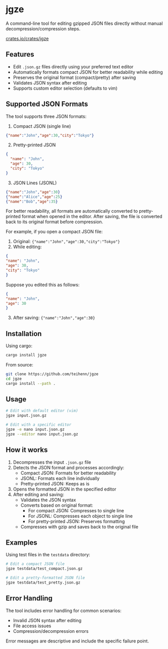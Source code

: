 # jgze

A command-line tool for editing gzipped JSON files
directly without manual decompression/compression steps.

[crates.io/crates/jgze](https://crates.io/crates/jgze)

## Features

- Edit `.json.gz` files directly using your preferred text editor
- Automatically formats compact JSON for better readability while editing
- Preserves the original format (compact/pretty) after saving
- Validates JSON syntax after editing
- Supports custom editor selection (defaults to vim)

## Supported JSON Formats

The tool supports three JSON formats:

1. Compact JSON (single line)

```json
{"name":"John","age":30,"city":"Tokyo"}
```

2. Pretty-printed JSON

```json
{
  "name": "John",
  "age": 30,
  "city": "Tokyo"
}
```

3. JSON Lines (JSONL)

```json
{"name":"John","age":30}
{"name":"Alice","age":25}
{"name":"Bob","age":35}
```

For better readability, all formats are automatically converted to
pretty-printed format when opened in the editor.
After saving, the file is converted back to its original format before compression.

For example, if you open a compact JSON file:

1. Original: `{"name":"John","age":30,"city":"Tokyo"}`
2. While editing:

```json
{
"name": "John",
"age": 30,
"city": "Tokyo"
}
```

Suppose you edited this as follows:

```json
{
"name": "John",
"age": 30
}
```

3. After saving: `{"name":"John","age":30}`

## Installation

Using cargo:

```bash
cargo install jgze
```

From source:

```bash
git clone https://github.com/teihenn/jgze
cd jgze
cargo install --path .
```

## Usage

```bash
# Edit with default editor (vim)
jgze input.json.gz

# Edit with a specific editor
jgze -e nano input.json.gz
jgze --editor nano input.json.gz
```

## How it works

1. Decompresses the input `.json.gz` file
2. Detects the JSON format and processes accordingly:
   - Compact JSON: Formats for better readability
   - JSONL: Formats each line individually
   - Pretty-printed JSON: Keeps as is
3. Opens the formatted JSON in the specified editor
4. After editing and saving:
   - Validates the JSON syntax
   - Converts based on original format:
     - For compact JSON: Compresses to single line
     - For JSONL: Compresses each object to single line
     - For pretty-printed JSON: Preserves formatting
   - Compresses with gzip and saves back to the original file

## Examples

Using test files in the `testdata` directory:

```bash
# Edit a compact JSON file
jgze testdata/test_compact.json.gz

# Edit a pretty-formatted JSON file
jgze testdata/test_pretty.json.gz
```

## Error Handling

The tool includes error handling for common scenarios:

- Invalid JSON syntax after editing
- File access issues
- Compression/decompression errors

Error messages are descriptive and include the specific failure point.
